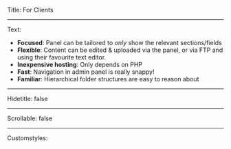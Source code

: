 Title: For Clients

----

Text: 

- **Focused**: Panel can be tailored to _only_ show the relevant sections/fields
- **Flexible**: Content can be edited & uploaded via the panel, or via FTP and using their favourite text editor. 
- **Inexpensive hosting**: Only depends on PHP
- **Fast**: Navigation in admin panel is really snappy!
- **Familiar**: Hierarchical folder structures are easy to reason about

----

Hidetitle: false

----

Scrollable: false

----

Customstyles: 